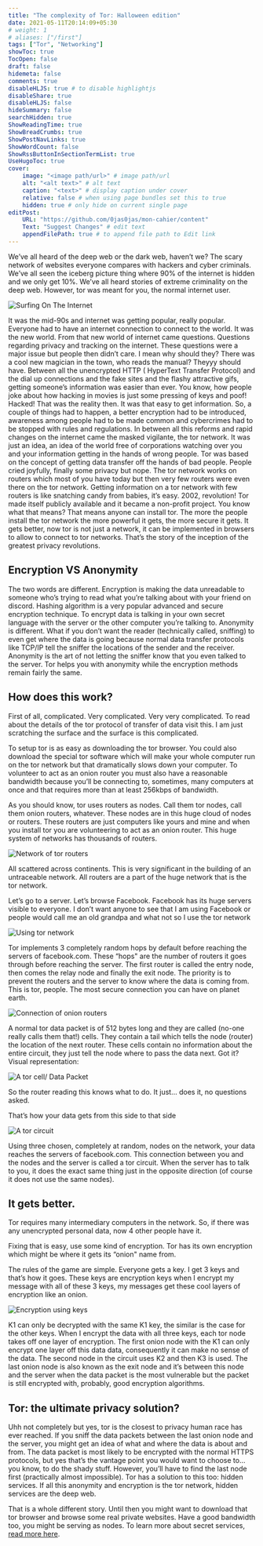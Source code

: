 ```yaml
---
title: "The complexity of Tor: Halloween edition"
date: 2021-05-11T20:14:09+05:30
# weight: 1
# aliases: ["/first"]
tags: ["Tor", "Networking"]
showToc: true
TocOpen: false
draft: false
hidemeta: false
comments: true
disableHLJS: true # to disable highlightjs
disableShare: true
disableHLJS: false
hideSummary: false
searchHidden: true
ShowReadingTime: true
ShowBreadCrumbs: true
ShowPostNavLinks: true
ShowWordCount: false
ShowRssButtonInSectionTermList: true
UseHugoToc: true
cover:
    image: "<image path/url>" # image path/url
    alt: "<alt text>" # alt text
    caption: "<text>" # display caption under cover
    relative: false # when using page bundles set this to true
    hidden: true # only hide on current single page
editPost:
    URL: "https://github.com/0jas0jas/mon-cahier/content"
    Text: "Suggest Changes" # edit text
    appendFilePath: true # to append file path to Edit link
---
```


We’ve all heard of the deep web or the dark web, haven’t we? The scary network of websites everyone compares with hackers and cyber criminals. We’ve all seen the iceberg picture thing where 90% of the internet is hidden and we only get 10%. We’ve all heard stories of extreme criminality on the deep web. However, tor was meant for you, the normal internet user.

![Surfing On The Internet](https://media.tenor.com/images/696c29acbf198e7072e6a1788d88048e/tenor.png)

It was the mid-90s and internet was getting popular, really popular. Everyone had to have an internet connection to connect to the world. It was the new world. From that new world of internet came questions. Questions regarding privacy and tracking on the internet. These questions were a major issue but people then didn’t care. I mean why should they? There was a cool new magician in the town, who reads the manual? Theyyy should have. Between all the unencrypted HTTP ( HyperText Transfer Protocol) and the dial up connections and the fake sites and the flashy attractive gifs, getting someone’s information was easier than ever. You know, how people joke about how hacking in movies is just some pressing of keys and poof! Hacked! That was the reality then. It was that easy to get information. So, a couple of things had to happen, a better encryption had to be introduced, awareness among people had to be made common and cybercrimes had to be stopped with rules and regulations. In between all this reforms and rapid changes on the internet came the masked vigilante, the tor network. It was just an idea, an idea of the world free of corporations watching over you and your information getting in the hands of wrong people. Tor was based on the concept of getting data transfer off the hands of bad people. People cried joyfully, finally some privacy but nope. The tor network works on routers which most of you have today but then very few routers were even there on the tor network. Getting information on a tor network with few routers is like snatching candy from babies, it’s easy. 2002, revolution! Tor made itself publicly available and it became a non-profit project. You know what that means? That means anyone can install tor. The more the people install the tor network the more powerful it gets, the more secure it gets. It gets better, now tor is not just a network, it can be implemented in browsers to allow to connect to tor networks. That’s the story of the inception of the greatest privacy revolutions.

## Encryption VS Anonymity

The two words are different. Encryption is making the data unreadable to someone who’s trying to read what you’re talking about with your friend on discord. Hashing algorithm is a very popular advanced and secure encryption technique. To encrypt data is talking in your own secret language with the server or the other computer you’re talking to. Anonymity is different. What if you don’t want the reader (technically called, sniffing) to even get where the data is going because normal data transfer protocols like TCP/IP tell the sniffer the locations of the sender and the receiver. Anonymity is the art of not letting the sniffer know that you even talked to the server. Tor helps you with anonymity while the encryption methods remain fairly the same.

## How does this work?


First of all, complicated. Very complicated. Very very complicated. To read about the details of the tor protocol of transfer of data visit this. I am just scratching the surface and the surface is this complicated.

To setup tor is as easy as downloading the tor browser. You could also download the special tor software which will make your whole computer run on the tor network but that dramatically slows down your computer. To volunteer to act as an onion router you must also have a reasonable bandwidth because you’ll be connecting to, sometimes, many computers at once and that requires more than at least 256kbps of bandwidth.

As you should know, tor uses routers as nodes. Call them tor nodes, call them onion routers, whatever. These nodes are in this huge cloud of nodes or routers. These routers are just computers like yours and mine and when you install tor you are volunteering to act as an onion router. This huge system of networks has thousands of routers.

![Network of tor routers](../../pictures/world.jpg)

All scattered across continents. This is very significant in the building of an untraceable network. All routers are a part of the huge network that is the tor network.

Let’s go to a server. Let’s browse Facebook. Facebook has its huge servers visible to everyone. I don’t want anyone to see that I am using Facebook or people would call me an old grandpa and what not so I use the tor network

![Using tor network](../../pictures/Me.jpg)

Tor implements 3 completely random hops by default before reaching the servers of facebook.com. These “hops" are the number of routers it goes through before reaching the server. The first router is called the entry node, then comes the relay node and finally the exit node. The priority is to prevent the routers and the server to know where the data is coming from. This is tor, people. The most secure connection you can have on planet earth.


![Connection of onion routers](../../pictures/routers.jpg)

A normal tor data packet is of 512 bytes long and they are called (no-one really calls them that!) cells. They contain a tail which tells the node (router) the location of the next router. These cells contain no information about the entire circuit, they just tell the node where to pass the data next. Got it? Visual representation:


![A tor cell/ Data Packet](../../pictures/Screenshot%202021-05-11%20121919.jpg)

So the router reading this knows what to do. It just... does it, no questions asked.

That’s how your data gets from this side to that side

![A tor circuit](../../pictures/tor%20circuit.jpg)

Using three chosen, completely at random, nodes on the network, your data reaches the servers of facebook.com. This connection between you and the nodes and the server is called a tor circuit. When the server has to talk to you, it does the exact same thing just in the opposite direction (of course it does not use the same nodes).

## It gets better.

Tor requires many intermediary computers in the network. So, if there was any unencrypted personal data, now 4 other people have it.

Fixing that is easy, use some kind of encryption. Tor has its own encryption which might be where it gets its “onion" name from.

The rules of the game are simple. Everyone gets a key. I get 3 keys and that’s how it goes. These keys are encryption keys when I encrypt my message with all of these 3 keys, my messages get these cool layers of encryption like an onion.

![Encryption using keys](../../pictures/encryption.jpg)

K1 can only be decrypted with the same K1 key, the similar is the case for the other keys. When I encrypt the data with all three keys, each tor node takes off one layer of encryption. The first onion node with the K1 can only encrypt one layer off this data data, consequently it can make no sense of the data. The second node in the circuit uses K2 and then K3 is used. The last onion node is also known as the exit node and it’s between this node and the server when the data packet is the most vulnerable but the packet is still encrypted with, probably, good encryption algorithms.

## Tor: the ultimate privacy solution?


Uhh not completely but yes, tor is the closest to privacy human race has ever reached. If you sniff the data packets between the last onion node and the server, you might get an idea of what and where the data is about and from. The data packet is most likely to be encrypted with the normal HTTPS protocols, but yes that’s the vantage point you would want to choose to… you know, to do the shady stuff. However, you’ll have to find the last node first (practically almost impossible). Tor has a solution to this too: hidden services. If all this anonymity and encryption is the tor network, hidden services are the deep web.

That is a whole different story. Until then you might want to download that tor browser and browse some real private websites. Have a good bandwidth too, you might be serving as nodes. To learn more about secret services, [read more here](/content/post/tor2.md).